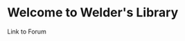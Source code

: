 <html>
<head>
<title> <b> Welder's Library </b> </title>
</head>
<body> 
<h1> Welcome to Welder's Library </h1>
<p>
Link to Forum
</p>
</body>
</html>

